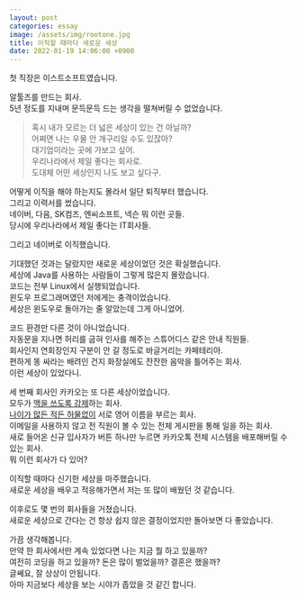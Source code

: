```yaml
---
layout: post
categories: essay
image: /assets/img/rootone.jpg
title: 이직할 때마다 새로운 세상
date: 2022-01-19 14:06:00 +0900
---
```

첫 직장은 이스트소프트였습니다.

알툴즈를 만드는 회사.  
5년 정도를 지내며 문득문득 드는 생각을 떨쳐버릴 수 없었습니다.

> 혹시 내가 모르는 더 넓은 세상이 있는 건 아닐까?  
> 어쩌면 나는 우물 안 개구리일 수도 있잖아?  
> 대기업이라는 곳에 가보고 싶어.  
> 우리나라에서 제일 좋다는 회사로.  
> 도대체 어떤 세상인지 나도 보고 싶다구.

어떻게 이직을 해야 하는지도 몰라서 일단 퇴직부터 했습니다.  
그리고 이력서를 썼습니다.  
네이버, 다음, SK컴즈, 엔씨소프트, 넥슨 뭐 이런 곳들.  
당시에 우리나라에서 제일 좋다는 IT회사들.  

그리고 네이버로 이직했습니다.

기대했던 것과는 달랐지만 새로운 세상이었던 것은 확실했습니다.   
세상에 Java를 사용하는 사람들이 그렇게 많은지 몰랐습니다.  
코드는 전부 Linux에서 실행되었습니다.  
윈도우 프로그래머였던 저에게는 충격이었습니다.  
세상은 윈도우로 돌아가는 줄 알았는데 그게 아니었어.

코드 환경만 다른 것이 아니었습니다.  
자동문을 지나면 허리를 굽혀 인사를 해주는 스튜어디스 같은 안내 직원들.  
회사인지 연회장인지 구분이 안 갈 정도로 바글거리는 카페테리아.  
편하게 똥 싸라는 배려인 건지 화장실에도 잔잔한 음악을 틀어주는 회사.  
이런 세상이 있었다니.

세 번째 회사인 카카오는 또 다른 세상이었습니다.  
모두가 [맥을 쓰도록 강제](/essay/2021/08/25/무슨-운영체제를-가장-좋아하나요.html)하는 회사.  
[나이가 많든 적든 허물없이](/essay/2021/11/02/%EC%9C%97%EC%82%AC%EB%9E%8C%EA%B3%BC-%EC%95%84%EB%9E%AB%EC%82%AC%EB%9E%8C.html) 서로 영어 이름을 부르는 회사.  
이메일을 사용하지 않고 전 직원이 볼 수 있는 전체 게시판을 통해 일을 하는 회사.  
새로 들어온 신규 입사자가 버튼 하나만 누르면 카카오톡 전체 시스템을 배포해버릴 수 있는 회사.  
뭐 이런 회사가 다 있어?

이직할 때마다 신기한 세상을 마주했습니다.  
새로운 세상을 배우고 적응해가면서 저는 또 많이 배웠던 것 같습니다.

이후로도 몇 번의 회사들을 거쳤습니다.  
새로운 세상으로 간다는 건 항상 쉽지 않은 결정이었지만 돌아보면 다 좋았습니다.  

가끔 생각해봅니다.  
만약 한 회사에서만 계속 있었다면 나는 지금 뭘 하고 있을까?  
여전히 코딩을 하고 있을까? 돈은 많이 벌었을까? 결혼은 했을까?  
글쎄요, 잘 상상이 안됩니다.  
아마 지금보다 세상을 보는 시야가 좁았을 것 같긴 합니다.